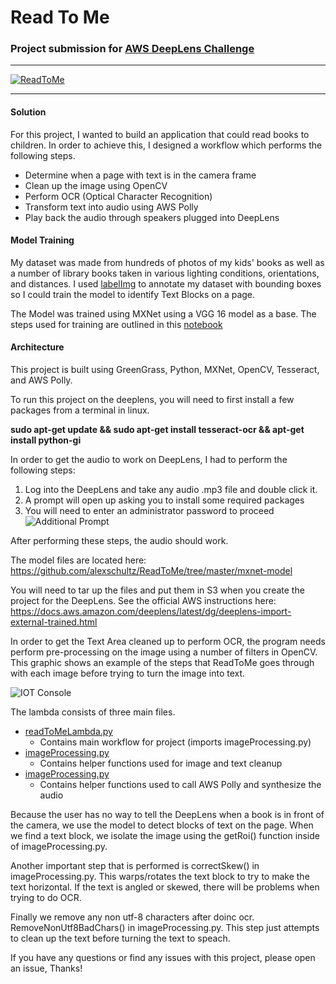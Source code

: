 # Read To Me
### Project submission for [AWS DeepLens Challenge](https://awsdeeplens.devpost.com/) 

---

<a href="http://www.youtube.com/watch?feature=player_embedded&v=fLjYKyRDDu0" target="_blank">
<img src="http://img.youtube.com/vi/fLjYKyRDDu0/0.jpg" alt="ReadToMe" />
</a>

---

#### Solution

For this project, I wanted to build an application that could read books to children. In order to achieve this, I designed a workflow which performs the following steps.

- Determine when a page with text is in the camera frame
- Clean up the image using OpenCV
- Perform OCR (Optical Character Recognition)
- Transform text into audio using AWS Polly
- Play back the audio through speakers plugged into DeepLens


#### Model Training

My dataset was made from hundreds of photos of my kids' books as well as a number of library books taken in various lighting conditions, orientations, and distances.
I used [labelImg](https://github.com/tzutalin/labelImg) to annotate my dataset with bounding boxes so I could train the model to identify Text Blocks on a page.

The Model was trained using MXNet using a VGG 16 model as a base. The steps used for training are outlined in this [notebook](https://github.com/alexschultz/ReadToMe/blob/master/ReadToMe%20Model%20Training.ipynb) 


#### Architecture

This project is built using GreenGrass, Python, MXNet, OpenCV, Tesseract, and AWS Polly.

To run this project on the deeplens, you will need to first install a few packages from a terminal in linux.

**sudo apt-get update && sudo apt-get install tesseract-ocr && apt-get install python-gi**

In order to get the audio to work on DeepLens, I had to perform the following steps:

1. Log into the DeepLens and take any audio .mp3 file and double click it.
2. A prompt will open up asking you to install some required packages
3. You will need to enter an administrator password to proceed
![Additional Prompt](https://github.com/alexschultz/ReadToMe/blob/master/assets/additional%20prompt.png)

After performing these steps, the audio should work.

The model files are located here: 
https://github.com/alexschultz/ReadToMe/tree/master/mxnet-model

You will need to tar up the files and put them in S3 when you create the project for the DeepLens.
See the official AWS instructions here:
https://docs.aws.amazon.com/deeplens/latest/dg/deeplens-import-external-trained.html

In order to get the Text Area cleaned up to perform OCR, the program needs perform pre-processing on the image using a number of filters in OpenCV. This graphic shows an example of the steps that ReadToMe goes through with each image before trying to turn the image into text.

![IOT Console](https://github.com/alexschultz/ReadToMe/blob/master/assets/imagecleanup.png)

The lambda consists of three main files.

* [readToMeLambda.py](https://github.com/alexschultz/ReadToMe/blob/master/lambda/readToMeLambda.py)
	* Contains main workflow for project (imports imageProcessing.py)
* [imageProcessing.py](https://github.com/alexschultz/ReadToMe/blob/master/lambda/imageProcessing.py)
	* Contains helper functions used for image and text cleanup
* [imageProcessing.py](https://github.com/alexschultz/ReadToMe/blob/master/lambda/speak.py)  
	* Contains helper functions used to call AWS Polly and synthesize the audio

Because the user has no way to tell the DeepLens when a book is in front of the camera, we use the model to detect blocks of text on the page. When we find a text block, we isolate the image using the getRoi() function inside of imageProcessing.py.

Another important step that is performed is correctSkew() in imageProcessing.py. This warps/rotates the text block to try to make the text horizontal. If the text is angled or skewed, there will be problems when trying to do OCR.

Finally we remove any non utf-8 characters after doinc ocr. RemoveNonUtf8BadChars() in imageProcessing.py.  This step just attempts to clean up the text before turning the text to speach.

If you have any questions or find any issues with this project, please open an issue, Thanks!

